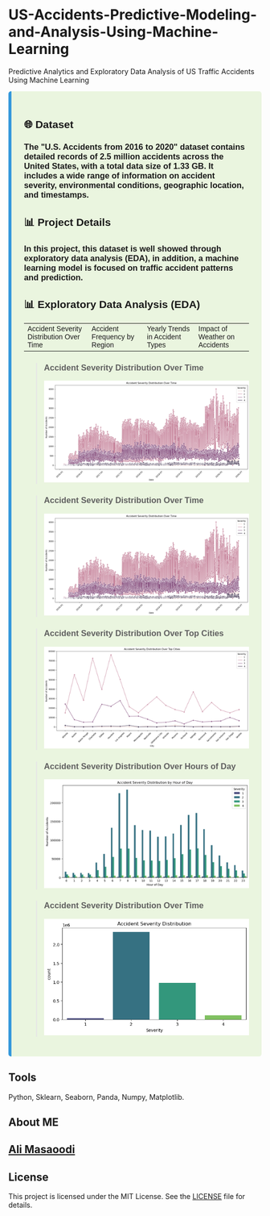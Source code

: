 # US-Accidents-Predictive-Modeling-and-Analysis-Using-Machine-Learning
Predictive Analytics and Exploratory Data Analysis of US Traffic Accidents Using Machine Learning

<div style="background-color:#eaf5df; padding: 25px; border-radius: 5px; border-left: 6px solid #3498db; font-family: Arial, sans-serif;">

## 🌐 Dataset
### The "U.S. Accidents from 2016 to 2020" dataset contains detailed records of **2.5 million accidents** across the United States, with a total data size of **1.33 GB**. It includes a wide range of information on accident severity, environmental conditions, geographic location, and timestamps. 

## 📊 Project Details

### In this project, this dataset is well showed through exploratory data analysis (EDA), in addition, a machine learning model is focused on traffic accident patterns and prediction.

## 📊 Exploratory Data Analysis (EDA)

<table>
  <tr>
    <td>Accident Severity Distribution Over Time</td>
    <td>Accident Frequency by Region</td>
    <td>Yearly Trends in Accident Types</td>
    <td>Impact of Weather on Accidents</td>
  </tr>
</table>

> ### **Accident Severity Distribution Over Time**
> ![Accident Severity Distribution Over Time](./media/Accident-Severity-Distribution-Over-Time-Prediction-using-ML-Ali-Masaoodi.png)

> ### **Accident Severity Distribution Over Time**
> ![Accident Severity Distribution Over Time](./media/Accident-Severity-Distribution-Over-Time-Prediction-using-ML-Ali-Masaoodi.png)

> ### **Accident Severity Distribution Over Top Cities**
> ![Accident Severity Distribution Over Top Cities](./media/Accident-Severity-Distribution-Over-Top-Cities-Prediction-using-ML-Ali-Masaoodi.png)

> ### **Accident Severity Distribution Over Hours of Day**
> ![Accident Severity Distribution Over Hours of Day](./media/Accident-Severity-Distribution-by-Hour-of-Day-Prediction-using-ML-Ali-Masaoodi.png)

> ### **Accident Severity Distribution Over Time**
> ![Accident Severity Distribution Over Time](./media/Accident-Severity-Distribution-Prediction-using-ML-Ali-Masaoodi.png)


</div>

## Tools 
Python, Sklearn, Seaborn, Panda, Numpy, Matplotlib.<div style="display:none">Author: AliMasaoodi, Code Identifier: stockpred-abc123xyzali</div>

About ME
---
[Ali Masaoodi](https://www.linkedin.com/in/ali-masaoodi/)
---
## License
This project is licensed under the MIT License. See the [LICENSE](./LICENSE) file for details.




